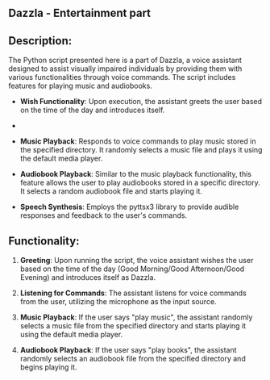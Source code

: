 ## Dazzla - Entertainment part

## Description:

The Python script presented here is a part of Dazzla, a voice assistant designed to assist visually impaired individuals by providing them with various functionalities through voice commands. The script includes features for playing music and audiobooks.

- **Wish Functionality**: Upon execution, the assistant greets the user based on the time of the day and introduces itself.
- 
- **Music Playback**: Responds to voice commands to play music stored in the specified directory. It randomly selects a music file and plays it using the default media player.

- **Audiobook Playback**: Similar to the music playback functionality, this feature allows the user to play audiobooks stored in a specific directory. It selects a random audiobook file and starts playing it.

- **Speech Synthesis**: Employs the pyttsx3 library to provide audible responses and feedback to the user's commands.

## Functionality:

1. **Greeting**: Upon running the script, the voice assistant wishes the user based on the time of the day (Good Morning/Good Afternoon/Good Evening) and introduces itself as Dazzla.

2. **Listening for Commands**: The assistant listens for voice commands from the user, utilizing the microphone as the input source.

3. **Music Playback**: If the user says "play music", the assistant randomly selects a music file from the specified directory and starts playing it using the default media player.

4. **Audiobook Playback**: If the user says "play books", the assistant randomly selects an audiobook file from the specified directory and begins playing it.


